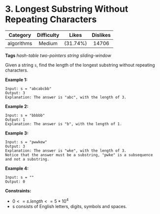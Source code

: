 # 3. Longest Substring Without Repeating Characters

|Category|Difficulty|Likes|Dislikes|
|:-:|:-:|:-:|:-:|
|algorithms|Medium|(31.74%)|14706|748|

**Tags**
*hash-table* *two-pointers* *string* *sliding-window*

Given a string `s`, find the length of the longest substring without repeating characters.

**Example 1:**

``` text
Input: s = "abcabcbb"
Output: 3
Explanation: The answer is "abc", with the length of 3.
```

**Example 2:**

``` text
Input: s = "bbbbb"
Output: 1
Explanation: The answer is "b", with the length of 1.
```

**Example 3:**

``` text
Input: s = "pwwkew"
Output: 3
Explanation: The answer is "wke", with the length of 3.
Notice that the answer must be a substring, "pwke" is a subsequence and not a substring.
```

**Example 4:**

``` text
Input: s = ""
Output: 0
```

**Constraints:**

+ $0 <= s.length <= 5 * 10^4$ 
+ s consists of English letters, digits, symbols and spaces.
